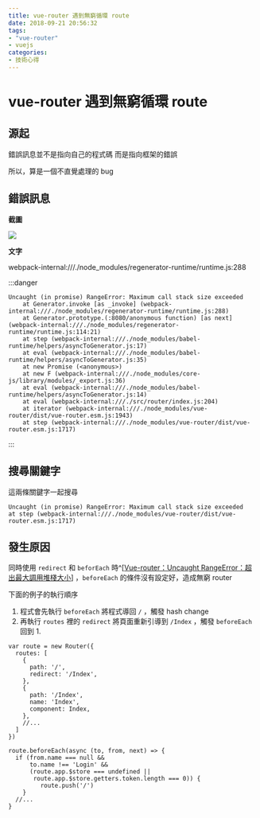 ```yaml
---
title: vue-router 遇到無窮循環 route
date: 2018-09-21 20:56:32
tags: 
- "vue-router"
- vuejs
categories: 
- 技術心得
---
```


# vue-router 遇到無窮循環 route

## 源起

錯誤訊息並不是指向自己的程式碼
而是指向框架的錯誤

所以，算是一個不直覺處理的 bug

## 錯誤訊息

**截圖**

![](https://i.imgur.com/6DRZcKB.png)

**文字**

webpack-internal:///./node_modules/regenerator-runtime/runtime.js:288

:::danger

```
Uncaught (in promise) RangeError: Maximum call stack size exceeded
    at Generator.invoke [as _invoke] (webpack-internal:///./node_modules/regenerator-runtime/runtime.js:288)
    at Generator.prototype.(:8080/anonymous function) [as next] (webpack-internal:///./node_modules/regenerator-runtime/runtime.js:114:21)
    at step (webpack-internal:///./node_modules/babel-runtime/helpers/asyncToGenerator.js:17)
    at eval (webpack-internal:///./node_modules/babel-runtime/helpers/asyncToGenerator.js:35)
    at new Promise (<anonymous>)
    at new F (webpack-internal:///./node_modules/core-js/library/modules/_export.js:36)
    at eval (webpack-internal:///./node_modules/babel-runtime/helpers/asyncToGenerator.js:14)
    at eval (webpack-internal:///./src/router/index.js:204)
    at iterator (webpack-internal:///./node_modules/vue-router/dist/vue-router.esm.js:1943)
    at step (webpack-internal:///./node_modules/vue-router/dist/vue-router.esm.js:1717)
```

:::

## 搜尋關鍵字

這兩條關鍵字一起搜尋

```
Uncaught (in promise) RangeError: Maximum call stack size exceeded
at step (webpack-internal:///./node_modules/vue-router/dist/vue-router.esm.js:1717)
```

## 發生原因

同時使用 `redirect` 和 `beforEach` 時^[[Vue-router：Uncaught RangeError：超出最大調用堆棧大小](https://forum.vuejs.org/t/vue-router-uncaught-rangeerror-maximum-call-stack-size-exceeded/1994/2)] ，`beforeEach` 的條件沒有設定好，造成無窮 router

下面的例子的執行順序

1. 程式會先執行 `beforeEach` 將程式導回 `/` ，觸發 hash change
2. 再執行 `routes` 裡的 `redirect` 將頁面重新引導到 `/Index` ，觸發 `beforeEach` 回到 1.

```javascript=
var route = new Router({
  routes: [
    {
      path: '/',
      redirect: '/Index',
    },
    {
      path: '/Index',
      name: 'Index',
      component: Index,
    },
    //...
  ]
})

route.beforeEach(async (to, from, next) => {
  if (from.name === null &&
      to.name !== 'Login' &&
      (route.app.$store === undefined ||
       route.app.$store.getters.token.length === 0)) {
         route.push('/')
    }
  //...
}
```
